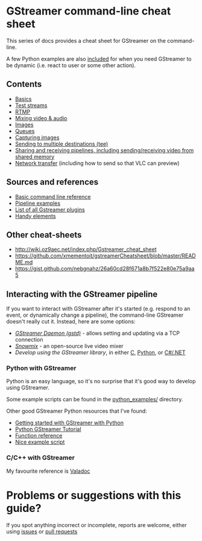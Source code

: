 # GStreamer command-line cheat sheet

This series of docs provides a cheat sheet for GStreamer on the command-line.

A few Python examples are also [included](python_examples/) for when you need GStreamer to be dynamic (i.e. react to user or some other action).

## Contents

* [Basics](basics.md)
* [Test streams](test_streams.md)
* [RTMP](rtmp.md)
* [Mixing video & audio](mixing.md)
* [Images](images.md)
* [Queues](queues.md)
* [Capturing images](capturing_images.md)
* [Sending to multiple destinations (tee)](tee.md)
* [Sharing and receiving pipelines, including sending/receiving video from shared memory](sharing_and_splitting_pipelines.md)
* [Network transfer](network_transfer.md) (including how to send so that VLC can preview)

## Sources and references

* [Basic command line reference](http://docs.gstreamer.com/display/GstSDK/Basic+tutorial+10%3A+GStreamer+tools)
* [Pipeline examples](https://gstreamer.freedesktop.org/documentation/tools/gst-launch.html#pipeline-examples)
* [List of all Gstreamer plugins](https://gstreamer.freedesktop.org/documentation/plugins.html)
* [Handy elements](https://gstreamer.freedesktop.org/documentation/tutorials/basic/handy-elements.html#uridecodebin)

## Other cheat-sheets

* http://wiki.oz9aec.net/index.php/Gstreamer_cheat_sheet
* https://github.com/xmementoit/gstreamerCheatsheet/blob/master/README.md
* https://gist.github.com/nebgnahz/26a60cd28f671a8b7f522e80e75a9aa5

## Interacting with the GStreamer pipeline

If you want to interact with GStreamer after it's started (e.g. respond to an event, or dynamically change a pipeline), the command-line GStreamer doesn't really cut it. Instead, here are some options:

* *[GStreamer Daemon (gstd)](https://github.com/RidgeRun/gstd-1.x)* - allows setting and updating via a TCP connection
* *[Snowmix](http://snowmix.sourceforge.net/)* - an open-source live video mixer
* *Develop using the GStreamer library*, in either [C](https://gstreamer.freedesktop.org/documentation/application-development/basics/helloworld.html), [Python](https://github.com/GStreamer/gst-python), or [C#/.NET](https://github.com/GStreamer/gstreamer-sharp)

### Python with GStreamer

Python is an easy language, so it's no surprise that it's good way to develop using GStreamer.

Some example scripts can be found in the [python_examples/](python_examples/) directory.

Other good GStreamer Python resources that I've found:

* [Getting started with GStreamer with Python](https://www.jonobacon.com/2006/08/28/getting-started-with-gstreamer-with-python/)
* [Python GStreamer Tutorial](http://brettviren.github.io/pygst-tutorial-org/pygst-tutorial.html)
* [Function reference](http://lazka.github.io/pgi-docs/#Gst-1.0)
* [Nice example script](https://github.com/rabits/rstream/blob/master/rstream.py)

### C/C++ with GStreamer

My favourite reference is [Valadoc](https://valadoc.org/gstreamer-1.0/index.htm)

# Problems or suggestions with this guide?

If you spot anything incorrect or incomplete, reports are welcome, either using [issues](issues) or [pull requests](pulls)
